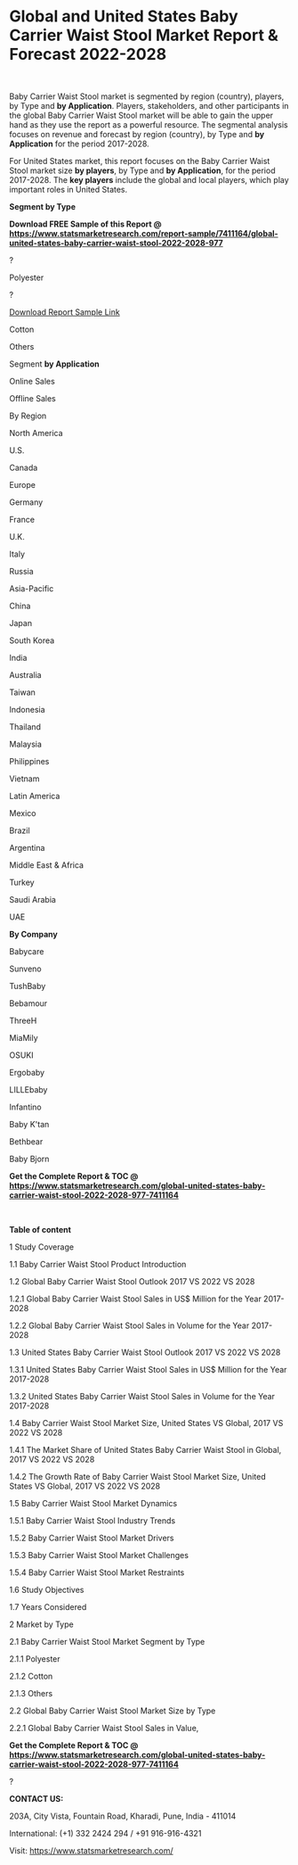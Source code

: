 <h1>Global and United States Baby Carrier Waist Stool Market Report & Forecast 2022-2028</h1><br/><p>Baby Carrier Waist Stool market is segmented by region (country), players, by Type and <strong>by Application</strong>. Players, stakeholders, and other participants in the global Baby Carrier Waist Stool market will be able to gain the upper hand as they use the report as a powerful resource. The segmental analysis focuses on revenue and forecast by region (country), by Type and <strong>by Application</strong> for the period 2017-2028.</p>
 
 
 
 <p>For United States market, this report focuses on the Baby Carrier Waist Stool market size <strong>by players</strong>, by Type and <strong>by Application</strong>, for the period 2017-2028. The <strong>key players</strong> include the global and local players, which play important roles in United States.</p>
 
 
 
 <p><strong>Segment by Type</strong></p>
 
 
 
 <div><b>Download FREE Sample of this Report @ <a href="https://www.statsmarketresearch.com/download-free-sample/7411164/global-united-states-baby-carrier-waist-stool-2022-2028-977">https://www.statsmarketresearch.com/report-sample/7411164/global-united-states-baby-carrier-waist-stool-2022-2028-977</a></b></div>
 
 
 
 <p>? </p>
 
 
 
 <p>Polyester</p>
 
 
 
 <p>? </p>
 
 
 
 <p><a href="https://www.statsmarketresearch.com/download-free-sample/7411164/global-united-states-baby-carrier-waist-stool-2022-2028-977">Download Report Sample Link</a></p>
 
 
 
 <p>Cotton</p>
 
 
 
 <p>Others</p>
 
 
 
 <p>Segment <strong>by Application</strong></p>
 
 
 
 <p>Online Sales</p>
 
 
 
 <p>Offline Sales</p>
 
 
 
 <p>By Region</p>
 
 
 
 <p>North America</p>
 
 
 
 <p>U.S.</p>
 
 
 
 <p>Canada</p>
 
 
 
 <p>Europe</p>
 
 
 
 <p>Germany</p>
 
 
 
 <p>France</p>
 
 
 
 <p>U.K.</p>
 
 
 
 <p>Italy</p>
 
 
 
 <p>Russia</p>
 
 
 
 <p>Asia-Pacific</p>
 
 
 
 <p>China</p>
 
 
 
 <p>Japan</p>
 
 
 
 <p>South Korea</p>
 
 
 
 <p>India</p>
 
 
 
 <p>Australia</p>
 
 
 
 <p>Taiwan</p>
 
 
 
 <p>Indonesia</p>
 
 
 
 <p>Thailand</p>
 
 
 
 <p>Malaysia</p>
 
 
 
 <p>Philippines</p>
 
 
 
 <p>Vietnam</p>
 
 
 
 <p>Latin America</p>
 
 
 
 <p>Mexico</p>
 
 
 
 <p>Brazil</p>
 
 
 
 <p>Argentina</p>
 
 
 
 <p>Middle East & Africa</p>
 
 
 
 <p>Turkey</p>
 
 
 
 <p>Saudi Arabia</p>
 
 
 
 <p>UAE</p>
 
 
 
 <p><strong>By Company</strong></p>
 
 
 
 <p>Babycare</p>
 
 
 
 <p>Sunveno</p>
 
 
 
 <p>TushBaby</p>
 
 
 
 <p>Bebamour</p>
 
 
 
 <p>ThreeH</p>
 
 
 
 <p>MiaMily</p>
 
 
 
 <p>OSUKI</p>
 
 
 
 <p>Ergobaby</p>
 
 
 
 <p>LILLEbaby</p>
 
 
 
 <p>Infantino</p>
 
 
 
 <p>Baby K&#39;tan</p>
 
 
 
 <p>Bethbear</p>
 
 
 
 <p>Baby Bjorn</p>
 
 
 
 <div><b>Get the Complete Report & TOC @ <a href="https://www.statsmarketresearch.com/global-united-states-baby-carrier-waist-stool-2022-2028-977-7411164">https://www.statsmarketresearch.com/global-united-states-baby-carrier-waist-stool-2022-2028-977-7411164</a></b></div>
 
 
 
 <p><br />
 
 <b>Table of content</b></p>
 
 
 
 <p>1 Study Coverage<br />
 
 1.1 Baby Carrier Waist Stool Product Introduction<br />
 
 1.2 Global Baby Carrier Waist Stool Outlook 2017 VS 2022 VS 2028<br />
 
 1.2.1 Global Baby Carrier Waist Stool Sales in US$ Million for the Year 2017-2028<br />
 
 1.2.2 Global Baby Carrier Waist Stool Sales in Volume for the Year 2017-2028<br />
 
 1.3 United States Baby Carrier Waist Stool Outlook 2017 VS 2022 VS 2028<br />
 
 1.3.1 United States Baby Carrier Waist Stool Sales in US$ Million for the Year 2017-2028<br />
 
 1.3.2 United States Baby Carrier Waist Stool Sales in Volume for the Year 2017-2028<br />
 
 1.4 Baby Carrier Waist Stool Market Size, United States VS Global, 2017 VS 2022 VS 2028<br />
 
 1.4.1 The Market Share of United States Baby Carrier Waist Stool in Global, 2017 VS 2022 VS 2028<br />
 
 1.4.2 The Growth Rate of Baby Carrier Waist Stool Market Size, United States VS Global, 2017 VS 2022 VS 2028<br />
 
 1.5 Baby Carrier Waist Stool Market Dynamics<br />
 
 1.5.1 Baby Carrier Waist Stool Industry Trends<br />
 
 1.5.2 Baby Carrier Waist Stool Market Drivers<br />
 
 1.5.3 Baby Carrier Waist Stool Market Challenges<br />
 
 1.5.4 Baby Carrier Waist Stool Market Restraints<br />
 
 1.6 Study Objectives<br />
 
 1.7 Years Considered<br />
 
 2 Market by Type<br />
 
 2.1 Baby Carrier Waist Stool Market Segment by Type<br />
 
 2.1.1 Polyester<br />
 
 2.1.2 Cotton<br />
 
 2.1.3 Others<br />
 
 2.2 Global Baby Carrier Waist Stool Market Size by Type<br />
 
 2.2.1 Global Baby Carrier Waist Stool Sales in Value,</p>
 
 
 
 <div><b>Get the Complete Report & TOC @ <a href="https://www.statsmarketresearch.com/global-united-states-baby-carrier-waist-stool-2022-2028-977-7411164">https://www.statsmarketresearch.com/global-united-states-baby-carrier-waist-stool-2022-2028-977-7411164</a></b></div>
 
 
 
 <p>? </p>
 
 
 
 <p><b>CONTACT US:</b><br />
 
 203A, City Vista, Fountain Road, Kharadi, Pune, India - 411014<br />
 
 International: (+1) 332 2424 294 / +91 916-916-4321<br />
 
 Visit: <a href="https://www.statsmarketresearch.com/">https://www.statsmarketresearch.com/</a></p>